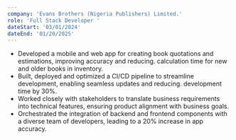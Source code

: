 ```yaml
---
company: 'Evans Brothers (Nigeria Publishers) Limited.'
role: 'Full Stack Developer '
dateStart: '03/01/2024'
dateEnd: '01/20/2025'
---
```


- Developed a mobile and web app for creating book quotations and estimations, improving accuracy and reducing.
  calculation time for new and older books in inventory.
- Built, deployed and optimized a CI/CD pipeline to streamline development, enabling seamless updates and reducing.
  development time by 30%.
- Worked closely with stakeholders to translate business requirements into technical features, ensuring product alignment with business goals.
- Orchestrated the integration of backend and frontend components with a diverse team of developers, leading to a 20% increase in app accuracy.
